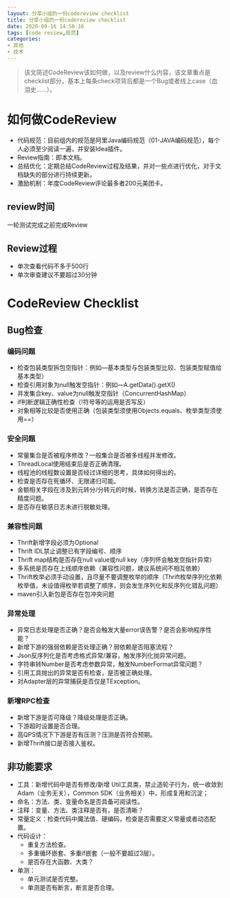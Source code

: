 ```yaml
---
layout: 分享小组的一份codereview checklist
title: 分享小组的一份codereview checklist
date: 2020-09-16 14:50:16
tags: [code review,规范]
categories: 
- 其他
- 技术
---
```

> 该文简述CodeReview该如何做，以及review什么内容，该文章重点是checklist部分，基本上每条check项背后都是一个Bug或者线上case（血泪史......）。

# 如何做CodeReview

- 代码规范：目前组内的规范是阿里Java编码规范（01-JAVA编码规范），每个人必须至少阅读一遍，并安装Idea插件。
- Review指南：即本文档。
- 总结优化：定期总结CodeReview过程及结果，并对一些点进行优化，对于文档缺失的部分进行持续更新。
- 激励机制：年度CodeReview评论最多者200元美团卡。
<!--more-->

## review时间
一轮测试完成之前完成Review

## Review过程
- 单次查看代码不多于500行
- 单次审查建议不要超过30分钟

# CodeReview Checklist
## Bug检查
### 编码问题
- 检查包装类型拆包空指针：例如—基本类型与包装类型比较、包装类型赋值给基本类型）
- 检查引用对象为null触发空指针：例如—A.getData().getX()
- 并发集合key、value为null触发空指针（ConcurrentHashMap）
- if判断逻辑正确性检查（!符号等的运用是否写反）
- 对象相等比较是否使用正确（包装类型须使用Objects.equals、枚举类型须使用==）

### 安全问题
- 常量集合是否被程序修改？一般集合是否被多线程并发修改。
- ThreadLocal使用结束后是否正确清理。
- 线程池的线程数设置是否经过详细的思考，具体如何得出的。
- 检查是否存在死循环、无限递归可能。
- 金额相关字段在涉及到元转分/分转元的时候，转换方法是否正确，是否存在精度问题。
- 是否存在敏感日志未进行脱敏处理。

### 兼容性问题
- Thrift新增字段必须为Optional
- Thrift IDL禁止调整已有字段编号、顺序
- Thrift map结构是否存在null value或null key（序列怀会触发空指针异常）
- 多系统是否存在上线顺序依赖（兼容性问题，建议系统间不相互依赖）
- Thrift枚举必须手动设置，且尽量不要调整枚举的顺序（Thrift枚举序列化依赖枚举值，未设值得枚举若调整了顺序，则会发生序列化和反序列化错乱问题）
- maven引入新包是否存在包冲突问题

### 异常处理
- 异常日志处理是否正确？是否会触发大量error误告警？是否会影响程序性能？
- 新增下游的强弱依赖是否处理正确？弱依赖是否阻塞流程？
- Json反序列化是否考虑格式异常/兼容，触发序列化抛异常问题。
- 字符串转Number是否考虑参数异常，触发NumberFormat异常问题？
- 引用工具抛出的异常是否有检查，是否被正确处理。
- 对Adapter层的异常捕获是否仅是TException。

### 新增RPC检查
- 新增下游是否可降级？降级处理是否正确。
- 下游超时设置是否合理。
- 高QPS情况下下游是否有压测？压测是否符合预期。
- 新增Thrift接口是否接入鉴权。

## 非功能要求
- 工具：新增代码中是否有修改/新增 Util工具类，禁止造轮子行为，统一收敛到Adam（业务无关），Common SDK（业务相关）中，形成复用和沉淀；
- 命名：方法、类、变量命名是否具备可阅读性。
- 注释：变量、方法、类注释是否有，是否清晰？
- 常量定义：检查代码中魔法值、硬编码，检查是否需要定义常量或者动态配置。
- 代码设计：
	- 重复方法检查。
	- 多重循环嵌套、多重if嵌套（一般不要超过3层）。
	- 是否存在大函数、大类？
- 单测：
	- 单元测试是否完整。
	- 单测是否有断言，断言是否合理。